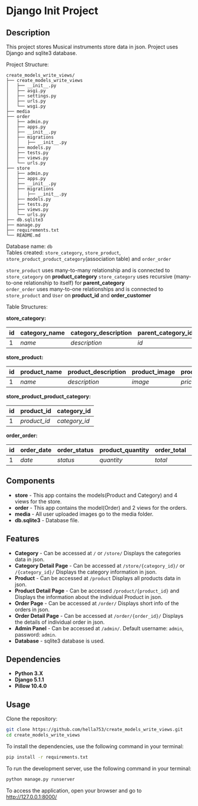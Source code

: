 # Django Init Project

## Description
This project stores Musical instruments store data in json.
Project uses Django and sqlite3 database.

Project Structure:
```
create_models_write_views/
├── create_models_write_views
│   ├── __init__.py
│   ├── asgi.py
│   ├── settings.py
│   ├── urls.py
│   └── wsgi.py
├── media
├── order
│   ├── admin.py
│   ├── apps.py
│   ├── __init__.py
│   ├── migrations
│   │   ├── __init__.py
│   ├── models.py
│   ├── tests.py
│   ├── views.py
│   └── urls.py
├── store
│   ├── admin.py
│   ├── apps.py
│   ├── __init__.py
│   ├── migrations
│   │   ├── __init__.py
│   ├── models.py
│   ├── tests.py
│   ├── views.py
│   └── urls.py
├── db.sqlite3
├── manage.py
├── requirements.txt
└── README.md

```

Database name: `db` <br>
Tables created: `store_category`, `store_product`, `store_product_product_category`(association table) and `order_order`<br>

`store_product` uses many-to-many relationship and is connected to `store_category` on **product_category**
`store_category` uses recursive (many-to-one relationship to itself) for **parent_category**<br>
`order_order` uses many-to-one relationships and is connected to `store_product` and `User` on **product_id** 
and **order_customer**

Table Structures:

**store_category:**

| id | category_name | category_description | parent_category_id |
|----|---------------|----------------------|--------------------|
| 1  | _name_        | _description_        | _id_               |


**store_product:**

| id | product_name | product_description | product_image | product_price |
|----|--------------|---------------------|---------------|---------------|
| 1  | _name_       | _description_       | _image_       | _price_       |


**store_product_product_category:**

| id | product_id   | category_id   |
|----|--------------|---------------|
| 1  | _product_id_ | _category_id_ |


**order_order:**

| id | order_date | order_status | product_quantity | order_total | order_customer | order_address | order_customer_id | product_id_id |
|----|------------|--------------|------------------|-------------|----------------|---------------|-------------------|---------------|
| 1  | _date_     | _status_     |   _quantity_     | _total_     | _customer_     | _address_     | _id_              | _id_          |



## **Components** ##
* **store** - This app contains the models(Product and Category) and 4 views for the store.
* **order** - This app contains the model(Order) and 2 views for the orders.
* **media** - All user uploaded images go to the media folder.
* **db.sqlite3** - Database file.

## **Features** ##
* **Category** - Can be accessed at `/` or `/store/` Displays the categories data in json.
* **Category Detail Page** - Can be accessed at `/store/{category_id}/` or `/{category_id}/` Displays the category information in json.
* **Product** - Can be accessed at `/product` Displays all products data in json.
* **Product Detail Page** - Can be accessed `/product/{product_id}` and Displays the information about the individual Product in json.
* **Order Page** - Can be accessed at `/order/` Displays short info of the orders in json.
* **Order Detail Page** - Can be accessed at `/order/{order_id}/` Displays the details of individual order in json.
* **Admin Panel** - Can be accessed at `/admin/`. Default username: `admin`, password: `admin`.
* **Database** - sqlite3 database is used.

## Dependencies
* **Python 3.X**
* **Django 5.1.1**
* **Pillow 10.4.0**

## Usage
Clone the repository:
```bash
git clone https://github.com/hella753/create_models_write_views.git
cd create_models_write_views
```
To install the dependencies, use the following command in your terminal:
```bash
pip install -r requirements.txt
```
To run the development server, use the following command in your terminal:
```bash
python manage.py runserver
```
To access the application, open your browser and go to http://127.0.0.1:8000/

